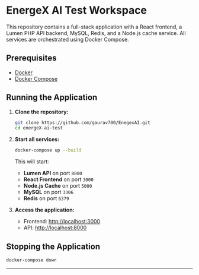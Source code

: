 # EnergeX AI Test Workspace

This repository contains a full-stack application with a React frontend, a Lumen PHP API backend, MySQL, Redis, and a Node.js cache service. All services are orchestrated using Docker Compose.

## Prerequisites

- [Docker](https://www.docker.com/get-started)
- [Docker Compose](https://docs.docker.com/compose/install/)

## Running the Application

1. **Clone the repository:**
   ```sh
   git clone https://github.com/gaurav700/EnegexAI.git
   cd energeX-ai-test
   ```

2. **Start all services:**
   ```sh
   docker-compose up --build
   ```

   This will start:
   - **Lumen API** on port `8000`
   - **React Frontend** on port `3000`
   - **Node.js Cache** on port `5000`
   - **MySQL** on port `3306`
   - **Redis** on port `6379`

3. **Access the application:**
   - Frontend: [http://localhost:3000](http://localhost:3000)
   - API: [http://localhost:8000](http://localhost:8000)


## Stopping the Application

```sh
docker-compose down
```

---
